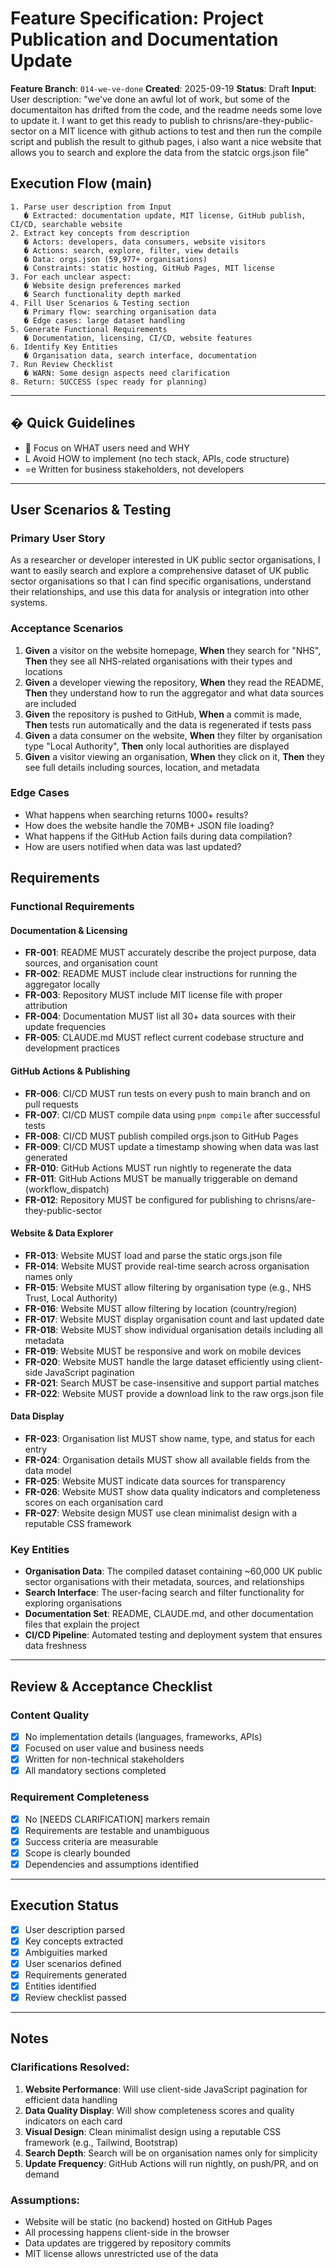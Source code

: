 # Feature Specification: Project Publication and Documentation Update

**Feature Branch**: `014-we-ve-done`
**Created**: 2025-09-19
**Status**: Draft
**Input**: User description: "we've done an awful lot of work, but some of the documentaiton has drifted from the code, and the readme needs some love to update it. I want to get this ready to publish to chrisns/are-they-public-sector on a MIT licence with github actions to test and then run the compile script and publish the result to github pages, i also want a nice website that allows you to search and explore the data from the statcic orgs.json file"

## Execution Flow (main)
```
1. Parse user description from Input
   � Extracted: documentation update, MIT license, GitHub publish, CI/CD, searchable website
2. Extract key concepts from description
   � Actors: developers, data consumers, website visitors
   � Actions: search, explore, filter, view details
   � Data: orgs.json (59,977+ organisations)
   � Constraints: static hosting, GitHub Pages, MIT license
3. For each unclear aspect:
   � Website design preferences marked
   � Search functionality depth marked
4. Fill User Scenarios & Testing section
   � Primary flow: searching organisation data
   � Edge cases: large dataset handling
5. Generate Functional Requirements
   � Documentation, licensing, CI/CD, website features
6. Identify Key Entities
   � Organisation data, search interface, documentation
7. Run Review Checklist
   � WARN: Some design aspects need clarification
8. Return: SUCCESS (spec ready for planning)
```

---

## � Quick Guidelines
-  Focus on WHAT users need and WHY
- L Avoid HOW to implement (no tech stack, APIs, code structure)
- =e Written for business stakeholders, not developers

---

## User Scenarios & Testing

### Primary User Story
As a researcher or developer interested in UK public sector organisations, I want to easily search and explore a comprehensive dataset of UK public sector organisations so that I can find specific organisations, understand their relationships, and use this data for analysis or integration into other systems.

### Acceptance Scenarios
1. **Given** a visitor on the website homepage, **When** they search for "NHS", **Then** they see all NHS-related organisations with their types and locations
2. **Given** a developer viewing the repository, **When** they read the README, **Then** they understand how to run the aggregator and what data sources are included
3. **Given** the repository is pushed to GitHub, **When** a commit is made, **Then** tests run automatically and the data is regenerated if tests pass
4. **Given** a data consumer on the website, **When** they filter by organisation type "Local Authority", **Then** only local authorities are displayed
5. **Given** a visitor viewing an organisation, **When** they click on it, **Then** they see full details including sources, location, and metadata

### Edge Cases
- What happens when searching returns 1000+ results?
- How does the website handle the 70MB+ JSON file loading?
- What happens if the GitHub Action fails during data compilation?
- How are users notified when data was last updated?

## Requirements

### Functional Requirements

#### Documentation & Licensing
- **FR-001**: README MUST accurately describe the project purpose, data sources, and organisation count
- **FR-002**: README MUST include clear instructions for running the aggregator locally
- **FR-003**: Repository MUST include MIT license file with proper attribution
- **FR-004**: Documentation MUST list all 30+ data sources with their update frequencies
- **FR-005**: CLAUDE.md MUST reflect current codebase structure and development practices

#### GitHub Actions & Publishing
- **FR-006**: CI/CD MUST run tests on every push to main branch and on pull requests
- **FR-007**: CI/CD MUST compile data using `pnpm compile` after successful tests
- **FR-008**: CI/CD MUST publish compiled orgs.json to GitHub Pages
- **FR-009**: CI/CD MUST update a timestamp showing when data was last generated
- **FR-010**: GitHub Actions MUST run nightly to regenerate the data
- **FR-011**: GitHub Actions MUST be manually triggerable on demand (workflow_dispatch)
- **FR-012**: Repository MUST be configured for publishing to chrisns/are-they-public-sector

#### Website & Data Explorer
- **FR-013**: Website MUST load and parse the static orgs.json file
- **FR-014**: Website MUST provide real-time search across organisation names only
- **FR-015**: Website MUST allow filtering by organisation type (e.g., NHS Trust, Local Authority)
- **FR-016**: Website MUST allow filtering by location (country/region)
- **FR-017**: Website MUST display organisation count and last updated date
- **FR-018**: Website MUST show individual organisation details including all metadata
- **FR-019**: Website MUST be responsive and work on mobile devices
- **FR-020**: Website MUST handle the large dataset efficiently using client-side JavaScript pagination
- **FR-021**: Search MUST be case-insensitive and support partial matches
- **FR-022**: Website MUST provide a download link to the raw orgs.json file

#### Data Display
- **FR-023**: Organisation list MUST show name, type, and status for each entry
- **FR-024**: Organisation details MUST show all available fields from the data model
- **FR-025**: Website MUST indicate data sources for transparency
- **FR-026**: Website MUST show data quality indicators and completeness scores on each organisation card
- **FR-027**: Website design MUST use clean minimalist design with a reputable CSS framework

### Key Entities

- **Organisation Data**: The compiled dataset containing ~60,000 UK public sector organisations with their metadata, sources, and relationships
- **Search Interface**: The user-facing search and filter functionality for exploring organisations
- **Documentation Set**: README, CLAUDE.md, and other documentation files that explain the project
- **CI/CD Pipeline**: Automated testing and deployment system that ensures data freshness

---

## Review & Acceptance Checklist

### Content Quality
- [x] No implementation details (languages, frameworks, APIs)
- [x] Focused on user value and business needs
- [x] Written for non-technical stakeholders
- [x] All mandatory sections completed

### Requirement Completeness
- [x] No [NEEDS CLARIFICATION] markers remain
- [x] Requirements are testable and unambiguous
- [x] Success criteria are measurable
- [x] Scope is clearly bounded
- [x] Dependencies and assumptions identified

---

## Execution Status

- [x] User description parsed
- [x] Key concepts extracted
- [x] Ambiguities marked
- [x] User scenarios defined
- [x] Requirements generated
- [x] Entities identified
- [x] Review checklist passed

---

## Notes

### Clarifications Resolved:
1. **Website Performance**: Will use client-side JavaScript pagination for efficient data handling
2. **Data Quality Display**: Will show completeness scores and quality indicators on each card
3. **Visual Design**: Clean minimalist design using a reputable CSS framework (e.g., Tailwind, Bootstrap)
4. **Search Depth**: Search will be on organisation names only for simplicity
5. **Update Frequency**: GitHub Actions will run nightly, on push/PR, and on demand

### Assumptions:
- Website will be static (no backend) hosted on GitHub Pages
- All processing happens client-side in the browser
- Data updates are triggered by repository commits
- MIT license allows unrestricted use of the data
